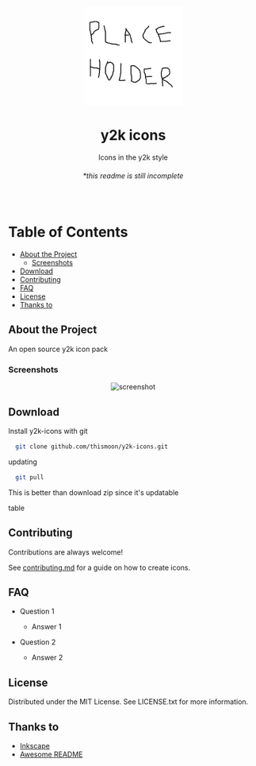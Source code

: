 <div align="center">

  <img src="assets/logo.png" alt="logo" width="200" height="auto" />
  <h1>y2k icons</h1>
  
  <p>
    Icons in the y2k style 
  </p>
  
  <h6>*this readme is still incomplete</h6>
</div>

<br />

# Table of Contents

- [About the Project](#about-the-project)
  * [Screenshots](#screenshots)
- [Download](#download)
- [Contributing](#contributing)
- [FAQ](#faq)
- [License](#license)
- [Thanks to](#thanks-to)

  

## About the Project

An open source y2k icon pack

### Screenshots

<div align="center"> 
  <img src="https://placehold.co/600x400?text=Your+scrnshote+hyere" alt="screenshot" />
</div>

## Download

Install y2k-icons with git

```sh
  git clone github.com/thismoon/y2k-icons.git
```
   
updating

```sh
  git pull
```

This is better than download zip since it's updatable

table

## Contributing

Contributions are always welcome!

See [contributing.md](contributing.md) for a guide on how to create icons.

## FAQ

- Question 1

  + Answer 1

- Question 2

  + Answer 2

## License

Distributed under the MIT License. See LICENSE.txt for more information.

## Thanks to

 - [Inkscape](https://inkscape.org)
 - [Awesome README](https://github.com/matiassingers/awesome-readme)

